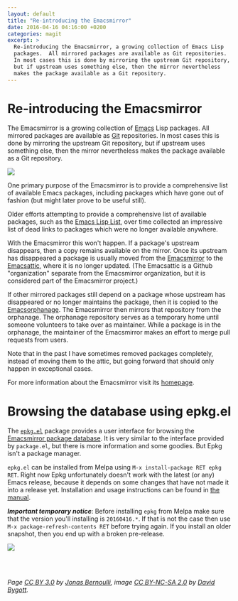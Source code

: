```yaml
---
layout: default
title: "Re-introducing the Emacsmirror"
date: 2016-04-16 04:16:00 +0200
categories: magit
excerpt: >
  Re-introducing the Emacsmirror, a growing collection of Emacs Lisp
  packages.  All mirrored packages are available as Git repositories.
  In most cases this is done by mirroring the upstream Git repository,
  but if upstream uses something else, then the mirror nevertheless
  makes the package available as a Git repository.
---
```


# Re-introducing the Emacsmirror

The Emacsmirror is a growing collection of [Emacs] Lisp packages.  All
mirrored packages are available as [Git] repositories.  In most cases
this is done by mirroring the upstream Git repository, but if upstream
uses something else, then the mirror nevertheless makes the package
available as a Git repository.

<img src="https://emacsmirror.net/emacsmirror.png">

One primary purpose of the Emacsmirror is to provide a comprehensive
list of available Emacs packages, including packages which have gone
out of fashion (but might later prove to be useful still).

Older efforts attempting to provide a comprehensive list of available
packages, such as the [Emacs Lisp List][ell], over time collected an
impressive list of dead links to packages which were no longer
available anywhere.

With the Emacsmirror this won't happen.  If a package's upstream
disappears, then a copy remains available on the mirror.  Once its
upstream has disappeared a package is usually moved from the
[Emacsmirror] to the [Emacsattic], where it is no longer updated. (The
Emacsattic is a Github "organization" separate from the Emacsmirror
organization, but it is considered part of the Emacsmirror project.)

If other mirrored packages still depend on a package whose upstream
has disappeared or no longer maintains the package, then it is copied
to the [Emacsorphanage].  The Emacsmirror then mirrors that repository
from the orphanage.  The orphanage repository serves as a temporary
home until someone volunteers to take over as maintainer.  While a
package is in the orphanage, the maintainer of the Emacsmirror makes
an effort to merge pull requests from users.

Note that in the past I have sometimes removed packages completely,
instead of moving them to the attic, but going forward that should
only happen in exceptional cases.

For more information about the Emacsmirror visit its
[homepage][mirrorhome].

# Browsing the database using epkg.el

The [`epkg.el`] package provides a user interface for browsing the
[Emacsmirror package database][epkgs].  It is very similar to the
interface provided by `package.el`, but there is more information and
some goodies.  But Epkg isn't a package manager.

`epkg.el` can be installed from Melpa using `M-x install-package RET
epkg RET`.  Right now Epkg unfortunately doesn't work with the latest
(or any) Emacs release, because it depends on some changes that have
not made it into a release yet.  Installation and usage instructions
can be found in [the manual][epkg-manual].

***Important temporary notice***: Before installing `epkg` from Melpa
make sure that the version you'll installing is `20160416.*`.  If that
is not the case then use `M-x package-refresh-contents RET` before
trying again.  If you install an older snapshot, then you end up with
a broken pre-release.

<img src="https://emacsmirror.net/epkg.png">

<br/><br/>

*Page [CC BY 3.0](https://creativecommons.org/licenses/by/3.0)
by    [Jonas Bernoulli](https://emacsair.me),
image [CC BY-NC-SA 2.0](https://creativecommons.org/licenses/by-nc-sa/2.0)
by    [David Bygott](https://www.flickr.com/photos/davidbygott).*

[mirrorhome]:     https://emacsmirror.net
[Emacsmirror]:    https://github.com/emacsmirror
[Emacsattic]:     https://github.com/emacsattic
[Emacsorphanage]: https://github.com/emacsorphanage
[`epkgs`]:        https://github.com/emacsmirror/epkgs
[epkgs]:          https://github.com/emacsmirror/epkgs
[issues]:         https://github.com/emacsmirror/p/issues/new
[`epkg.el`]:      https://gitlab.com/tarsius/epkg
[`borg.el`]:      https://gitlab.com/tarsius/borg
[not-mirror]:     /stats/compare.html#orgheadline21
[not-melpa]:      /stats/compare.html#orgheadline26
[epkg-manual]:    https://emacsmirror.net/manual/epkg

[Emacs]: https://www.gnu.org/software/emacs/emacs.html
[Git]:   https://git-scm.com

[Melpa]: https://melpa.org
[ell]:   http://damtp.cam.ac.uk/user/sje30/emacs/ell.html
